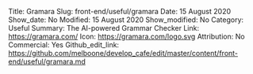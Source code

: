 Title: Gramara
Slug: front-end/useful/gramara
Date: 15 August 2020
Show_date: No
Modified: 15 August 2020
Show_modified: No
Category: Useful
Summary: The AI-powered Grammar Checker
Link: https://gramara.com/
Icon: https://gramara.com/logo.svg
Attribution: No
Commercial: Yes
Github_edit_link: https://github.com/melboone/develop_cafe/edit/master/content/front-end/useful/gramara.md